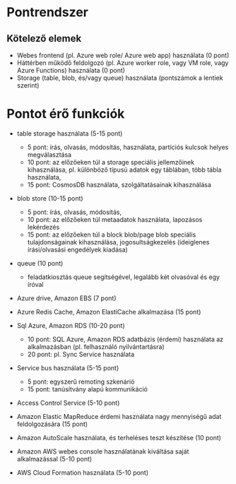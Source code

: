 # Pontrendszer
## Kötelező elemek
- Webes frontend (pl. Azure web role/ Azure web app) használata (0 pont) 
- Háttérben működő feldolgozó (pl. Azure worker role, vagy VM role, vagy Azure Functions) használata (0 pont) 
- Storage (table,  blob, és/vagy queue) használata (pontszámok a lentiek szerint) 
    
# Pontot érő funkciók
- table storage használata (5-15 pont) 
  - 5 pont: írás, olvasás, módosítás, használata, partíciós kulcsok helyes megválasztása 
  - 10 pont: az előzőeken túl a storage speciális jellemzőinek kihasználása, pl. különböző típusú adatok egy táblában, több tábla használata,   
  - 15 pont: CosmosDB használata, szolgáltatásainak kihasználása 
- blob store (10-15 pont) 
  - 5 pont: írás, olvasás, módosítás,  
  - 10 pont: az előzőeken túl metaadatok használata, lapozásos lekérdezés 
  - 15 pont: az előzőeken túl a block blob/page blob speciális tulajdonságainak kihasználása, jogosultságkezelés (ideiglenes írási/olvasási engedélyek kiadása) 
- queue (10 pont) 
  - feladatkiosztás queue segítségével, legalább két olvasóval és egy íróval 
- Azure drive, Amazon EBS (7 pont) 
- Azure Redis Cache, Amazon ElastiCache alkalmazása (15 pont) 
- Sql Azure, Amazon RDS (10-20 pont) 
  - 10 pont: SQL Azure, Amazon RDS adatbázis (érdemi) használata az alkalmazásban (pl. felhasználó nyilvántartásra) 
  - 20 pont: pl. Sync Service használata 
- Service bus használata (5-15 pont) 
  - 5 pont: egyszerű remoting szkenárió 
  - 15 pont: tanúsítvány alapú kommunikáció 
- Access Control Service (5-10 pont) 

- Amazon Elastic MapReduce érdemi használata nagy mennyiségű adat feldolgozására (15 pont) 
- Amazon AutoScale használata, és terheléses teszt készítése (10 pont) 
- Amazon AWS webes console használatának kiváltása saját alkalmazással (5-10 pont) 
- AWS Cloud Formation használata (5-10 pont) 
